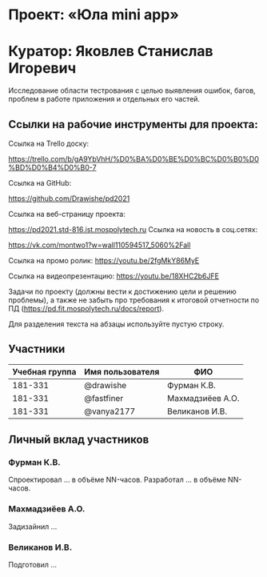 # Проект: «Юла mini app»

# Куратор: Яковлев Станислав Игоревич

Исследование области тестрования с целью выявления ошибок, багов, проблем в работе приложения и отдельных его частей. 


## Ссылки на рабочие инструменты для проекта: 

Ссылка на Trello доску:

https://trello.com/b/gA9YbVhH/%D0%BA%D0%BE%D0%BC%D0%B0%D0%BD%D0%B4%D0%B0-7

Ссылка на GitHub: 

https://github.com/Drawishe/pd2021

Ссылка на веб-страницу проекта:

https://pd2021.std-816.ist.mospolytech.ru
Ссылка на новость в соц.сетях:

https://vk.com/montwo1?w=wall110594517_5060%2Fall

Ссылка на промо ролик:
https://youtu.be/2fgMkY86MyE

Ссылка на видеопрезентацию:
https://youtu.be/18XHC2b6JFE


Задачи по проекту (должны вести к достижению цели и решению проблемы), а также не забыть про требования к итоговой отчетности по ПД (https://pd.fit.mospolytech.ru/docs/report).

Для разделения текста на абзацы используйте пустую строку.

## Участники

| Учебная группа | Имя пользователя | ФИО                      |
|----------------|------------------|--------------------------|
| 181-331        | @drawishe        | Фурман К.В.              |
| 181-331        | @fastfiner       | Махмадзиёев А.О.         |
| 181-331        | @vanya2177       | Великанов И.В.           |

## Личный вклад участников

### Фурман К.В.

Спроектировал … в объёме NN-часов. Разработал … в объёме NN-часов.

### Махмадзиёев А.О.

Задизайнил …

### Великанов И.В.

Подготовил …
